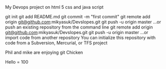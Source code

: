My Devops project on html 5 css and java script

git init
git add README.md
git commit -m "first commit"
git remote add origin git@github.com:mikyasuk/Devslopes.git
git push -u origin master
…or push an existing repository from the command line
git remote add origin git@github.com:mikyasuk/Devslopes.git
git push -u origin master
…or import code from another repository
You can initialize this repository with code from a Subversion, Mercurial, or TFS project


Phil and mike are enjoying git Chicken

Hello = 100